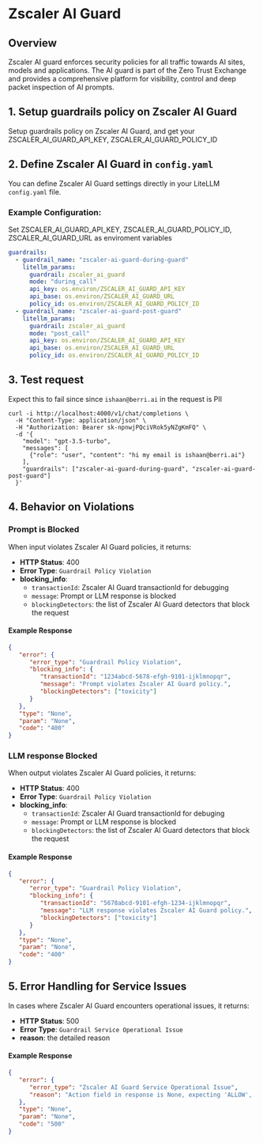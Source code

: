 # Zscaler AI Guard

## Overview
Zscaler AI guard enforces security policies for all traffic towards AI sites, models and applications. The AI guard is part of the Zero Trust Exchange and provides a comprehensive platform for visibility, control and deep packet inspection of AI prompts.

## 1. Setup guardrails policy on Zscaler AI Guard
Setup guardrails policy on Zscaler AI Guard, and get your ZSCALER_AI_GUARD_API_KEY, ZSCALER_AI_GUARD_POLICY_ID

## 2. Define Zscaler AI Guard in `config.yaml`

You can define Zscaler AI Guard settings directly in your LiteLLM `config.yaml` file.

### Example Configuration: 
Set ZSCALER_AI_GUARD_API_KEY, ZSCALER_AI_GUARD_POLICY_ID, ZSCALER_AI_GUARD_URL as enviroment variables

```yaml
guardrails:
  - guardrail_name: "zscaler-ai-guard-during-guard"
    litellm_params:
      guardrail: zscaler_ai_guard
      mode: "during_call"                  
      api_key: os.environ/ZSCALER_AI_GUARD_API_KEY
      api_base: os.environ/ZSCALER_AI_GUARD_URL  
      policy_id: os.environ/ZSCALER_AI_GUARD_POLICY_ID
  - guardrail_name: "zscaler-ai-guard-post-guard"
    litellm_params:
      guardrail: zscaler_ai_guard
      mode: "post_call"                   
      api_key: os.environ/ZSCALER_AI_GUARD_API_KEY
      api_base: os.environ/ZSCALER_AI_GUARD_URL  
      policy_id: os.environ/ZSCALER_AI_GUARD_POLICY_ID
```

## 3. Test request 

Expect this to fail since since `ishaan@berri.ai` in the request is PII

```shell
curl -i http://localhost:4000/v1/chat/completions \
  -H "Content-Type: application/json" \
  -H "Authorization: Bearer sk-npnwjPQciVRok5yNZgKmFQ" \
  -d '{
    "model": "gpt-3.5-turbo",
    "messages": [
      {"role": "user", "content": "hi my email is ishaan@berri.ai"}
    ],
    "guardrails": ["zscaler-ai-guard-during-guard", "zscaler-ai-guard-post-guard"]
  }'
```

## 4. Behavior on Violations

### Prompt is Blocked
When input violates Zscaler AI Guard policies, it returns:
- **HTTP Status**: 400
- **Error Type**: `Guardrail Policy Violation`
- **blocking_info**: 
   - `transactionId`: Zscaler AI Guard transactionId for debugging
   - `message`: Prompt or LLM response is blocked
   - `blockingDetectors`: the list of Zscaler AI Guard detectors that block the request

#### Example Response
```json
{
   "error": {
      "error_type": "Guardrail Policy Violation",
      "blocking_info": {
         "transactionId": "1234abcd-5678-efgh-9101-ijklmnopqr",
         "message": "Prompt violates Zscaler AI Guard policy.",
         "blockingDetectors": ["toxicity"]
      }
   },
   "type": "None",
   "param": "None",
   "code": "400"
}
```

### LLM response Blocked
When output violates Zscaler AI Guard policies, it returns:
- **HTTP Status**: 400
- **Error Type**: `Guardrail Policy Violation`
- **blocking_info**: 
   - `transactionId`: Zscaler AI Guard transactionId for debuging
   - `message`: Prompt or LLM response is blocked
   - `blockingDetectors`: the list of Zscaler AI Guard detectors that block the request

#### Example Response
```json
{
   "error": {
      "error_type": "Guardrail Policy Violation",
      "blocking_info": {
         "transactionId": "5678abcd-9101-efgh-1234-ijklmnopqr",
         "message": "LLM response violates Zscaler AI Guard policy.",
         "blockingDetectors": ["toxicity"]
      }
   },
   "type": "None",
   "param": "None",
   "code": "400"
}
```


## 5. Error Handling for Service Issues

In cases where Zscaler AI Guard encounters operational issues, it returns:
- **HTTP Status**: 500
- **Error Type**: `Guardrail Service Operational Issue`
- **reason**: the detailed reason 

#### Example Response
```json
{
   "error": {
      "error_type": "Zscaler AI Guard Service Operational Issue",
      "reason": "Action field in response is None, expecting 'ALLOW', 'BLOCK' or 'DETECT."
   },
   "type": "None",
   "param": "None",
   "code": "500"
}
```

